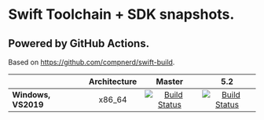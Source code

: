 # Swift Toolchain + SDK snapshots.
## Powered by GitHub Actions.

Based on https://github.com/compnerd/swift-build.

| | **Architecture** | **Master** | **5.2** |
|---|:---:|:---:|:---:|
| **Windows, VS2019**        | x86_64 |[![Build Status](https://github.com/lxbndr/swift-windows-gha/workflows/build/badge.svg)](https://github.com/lxbndr/swift-windows-gha/actions)| [![Build Status](https://github.com/lxbndr/swift-windows-gha/workflows/build/badge.svg?branch=swift-5.2-branch)](https://github.com/lxbndr/swift-windows-gha/actions) |
